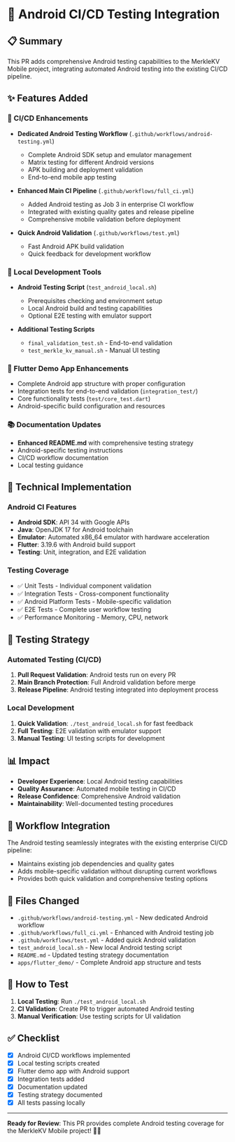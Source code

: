 # 🚀 Android CI/CD Testing Integration

## 📋 Summary
This PR adds comprehensive Android testing capabilities to the MerkleKV Mobile project, integrating automated Android testing into the existing CI/CD pipeline.

## ✨ Features Added

### 🤖 CI/CD Enhancements
- **Dedicated Android Testing Workflow** (`.github/workflows/android-testing.yml`)
  - Complete Android SDK setup and emulator management
  - Matrix testing for different Android versions
  - APK building and deployment validation
  - End-to-end mobile app testing

- **Enhanced Main CI Pipeline** (`.github/workflows/full_ci.yml`)
  - Added Android testing as Job 3 in enterprise CI workflow
  - Integrated with existing quality gates and release pipeline
  - Comprehensive mobile validation before deployment

- **Quick Android Validation** (`.github/workflows/test.yml`)
  - Fast Android APK build validation
  - Quick feedback for development workflow

### 📱 Local Development Tools
- **Android Testing Script** (`test_android_local.sh`)
  - Prerequisites checking and environment setup
  - Local Android build and testing capabilities
  - Optional E2E testing with emulator support

- **Additional Testing Scripts**
  - `final_validation_test.sh` - End-to-end validation
  - `test_merkle_kv_manual.sh` - Manual UI testing

### 🧪 Flutter Demo App Enhancements
- Complete Android app structure with proper configuration
- Integration tests for end-to-end validation (`integration_test/`)
- Core functionality tests (`test/core_test.dart`)
- Android-specific build configuration and resources

### 📚 Documentation Updates
- **Enhanced README.md** with comprehensive testing strategy
- Android-specific testing instructions
- CI/CD workflow documentation
- Local testing guidance

## 🔧 Technical Implementation

### Android CI Features
- **Android SDK**: API 34 with Google APIs
- **Java**: OpenJDK 17 for Android toolchain
- **Emulator**: Automated x86_64 emulator with hardware acceleration
- **Flutter**: 3.19.6 with Android build support
- **Testing**: Unit, integration, and E2E validation

### Testing Coverage
- ✅ Unit Tests - Individual component validation
- ✅ Integration Tests - Cross-component functionality
- ✅ Android Platform Tests - Mobile-specific validation
- ✅ E2E Tests - Complete user workflow testing
- ✅ Performance Monitoring - Memory, CPU, network

## 🚦 Testing Strategy

### Automated Testing (CI/CD)
1. **Pull Request Validation**: Android tests run on every PR
2. **Main Branch Protection**: Full Android validation before merge
3. **Release Pipeline**: Android testing integrated into deployment process

### Local Development
1. **Quick Validation**: `./test_android_local.sh` for fast feedback
2. **Full Testing**: E2E validation with emulator support
3. **Manual Testing**: UI testing scripts for development

## 📊 Impact
- **Developer Experience**: Local Android testing capabilities
- **Quality Assurance**: Automated mobile testing in CI/CD
- **Release Confidence**: Comprehensive Android validation
- **Maintainability**: Well-documented testing procedures

## 🔄 Workflow Integration
The Android testing seamlessly integrates with the existing enterprise CI/CD pipeline:
- Maintains existing job dependencies and quality gates
- Adds mobile-specific validation without disrupting current workflows
- Provides both quick validation and comprehensive testing options

## 📝 Files Changed
- `.github/workflows/android-testing.yml` - New dedicated Android workflow
- `.github/workflows/full_ci.yml` - Enhanced with Android testing job
- `.github/workflows/test.yml` - Added quick Android validation
- `test_android_local.sh` - New local Android testing script
- `README.md` - Updated testing strategy documentation
- `apps/flutter_demo/` - Complete Android app structure and tests

## 🧪 How to Test
1. **Local Testing**: Run `./test_android_local.sh`
2. **CI Validation**: Create PR to trigger automated Android testing
3. **Manual Verification**: Use testing scripts for UI validation

## ✅ Checklist
- [x] Android CI/CD workflows implemented
- [x] Local testing scripts created
- [x] Flutter demo app with Android support
- [x] Integration tests added
- [x] Documentation updated
- [x] Testing strategy documented
- [x] All tests passing locally

---

**Ready for Review**: This PR provides complete Android testing coverage for the MerkleKV Mobile project! 🎉📱
